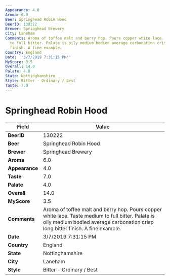 ```yaml
---
Appearance: 4.0
Aroma: 6.0
Beer: Springhead Robin Hood
BeerID: 130222
Brewer: Springhead Brewery
City: Laneham
Comments: Aroma of toffee malt and berry hop. Pours copper white lace. Taste medium
  to full bitter. Palate is oily medium bodied average carbonation crisp long bitter
  finish. A fine example.
Country: England
Date: '"3/7/2019 7:31:15 PM"'
MyScore: 3.5
Overall: 14.0
Palate: 4.0
State: Nottinghamshire
Style: Bitter - Ordinary / Best
Taste: 7.0
---
```


# Springhead Robin Hood

| Field         | Value |
|---------------|-------|
| **BeerID** | 130222 |
| **Beer** | Springhead Robin Hood |
| **Brewer** | Springhead Brewery |
| **Aroma** | 6.0 |
| **Appearance** | 4.0 |
| **Taste** | 7.0 |
| **Palate** | 4.0 |
| **Overall** | 14.0 |
| **MyScore** | 3.5 |
| **Comments** | Aroma of toffee malt and berry hop. Pours copper white lace. Taste medium to full bitter. Palate is oily medium bodied average carbonation crisp long bitter finish. A fine example. |
| **Date** | 3/7/2019 7:31:15 PM |
| **Country** | England |
| **State** | Nottinghamshire |
| **City** | Laneham |
| **Style** | Bitter - Ordinary / Best |
